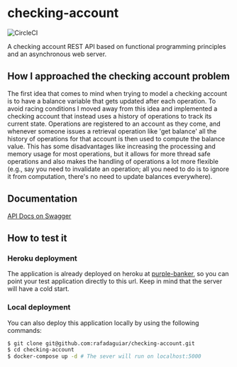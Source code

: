 # checking-account
![CircleCI](https://circleci.com/gh/rafadaguiar/checking-account.svg?style=shield&circle-token=45b9344b3bba78e93fa0c72a2351537671b9e080)

A checking account REST API based on functional programming principles and an asynchronous web server.

## How I approached the checking account problem
The first idea that comes to mind when trying to model a checking account is to have a balance variable that gets updated after each operation. To avoid racing conditions I moved away from this idea and implemented a checking account that instead uses a history of operations to track its current state.
Operations are registered to an account as they come, and whenever someone issues a retrieval operation like 'get balance' all the history of operations for that account is then used to compute the balance value. This has some disadvantages like increasing the processing and memory usage for most operations, but it allows for more thread safe operations and also makes the handling of operations a lot more flexible (e.g., say you need to invalidate an operation; all you need to do is to ignore it from computation, there's no need to update balances everywhere).

## Documentation
[API Docs on Swagger](https://swaggerhub.com/apis/rafadaguiar/purple-banker/0.1.0)

## How to test it

### Heroku deployment

The application is already deployed on heroku at [purple-banker](https://purple-banker.herokuapp.com), so you can point your test application directly to this url. Keep in mind that the server will have a cold start.

### Local deployment
You can also deploy this application locally by using the following commands:

```bash
$ git clone git@github.com:rafadaguiar/checking-account.git
$ cd checking-account
$ docker-compose up -d # The sever will run on localhost:5000
```
